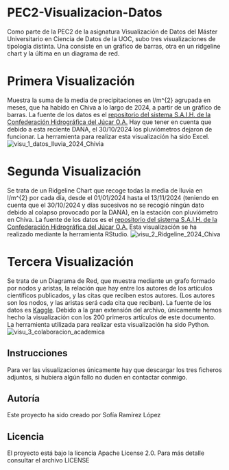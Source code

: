 # PEC2-Visualizacion-Datos
Como parte de la PEC2 de la asignatura Visualización de Datos del Máster Universitario en Ciencia de Datos de la UOC, subo tres visualizaciones de tipología distinta. Una consiste en un gráfico de barras, otra en un ridgeline chart y la última en un diagrama de red.

# Primera Visualización
Muestra la suma de la media de precipitaciones en l/m^{2} agrupada en meses, que ha habido en Chiva a lo largo de 2024, a partir de un gráfico de barras. La fuente de los datos es el [repositorio del sistema S.A.I.H. de la Confederación Hidrográfica del Júcar O.A.](https://saih.chj.es/chj/saih/glayer?t=p) Hay que tener en cuenta que debido a esta reciente DANA, el 30/10/2024 los pluviómetros dejaron de funcionar. 
La herramienta para realizar esta visualización ha sido Excel.
![visu_1_datos_lluvia_2024_Chivia](https://github.com/user-attachments/assets/e1c4313f-6806-4a58-8075-e1cf390f56e0)


# Segunda Visualización
Se trata de un Ridgeline Chart que recoge todas la media de lluvia en l/m^{2} por cada día, desde el 01/01/2024 hasta el 13/11/2024 (teniendo en cuenta que el 30/10/2024 y días sucesivos no se recogió ningún dato debido al colapso provocado por la DANA), en la estación con pluviómetro en Chiva. La fuente de los datos es el [repositorio del sistema S.A.I.H. de la Confederación Hidrográfica del Júcar O.A.](https://saih.chj.es/chj/saih/glayer?t=p)
Esta visualización se ha realizado mediante la herramienta RStudio.
![visu_2_Ridgeline_2024_Chiva](https://github.com/user-attachments/assets/85ecb907-7453-40e7-9e06-ea7a8e76f448)


# Tercera Visualización
Se trata de un Diagrama de Red, que muestra mediante un grafo formado por nodos y aristas, la relación que hay entre los autores de los artículos científicos publicados, y las citas que reciben estos autores. (Los autores son los nodos, y las aristas será cada cita que reciban). La fuente de los datos es [Kaggle](https://www.kaggle.com/datasets/mathurinache/citation-network-dataset?resource=download). Debido a la gran extensión del archivo, únicamente hemos hecho la visualización con los 200 primeros artículos de este documento. La herramienta utilizada para realizar esta visualización ha sido Python.
![visu_3_colaboracion_academica](https://github.com/user-attachments/assets/672bb55a-6ab6-49c7-a75e-c0f840b962d0)


## Instrucciones
Para ver las visualizaciones únicamente hay que descargar los tres ficheros adjuntos, si hubiera algún fallo no duden en contactar conmigo.

## Autoría
Este proyecto ha sido creado por Sofía Ramírez López

## Licencia
El proyecto está bajo la licencia Apache License 2.0. Para más detalle consultar el archivo LICENSE

